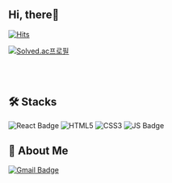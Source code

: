 <div>

  ## Hi, there👋
  
  [![Hits](https://hits.seeyoufarm.com/api/count/incr/badge.svg?url=https%3A%2F%2Fgithub.com%2FDoye-Kim&count_bg=%23FFEB63&title_bg=%23488352&icon=&icon_color=%23DEDEDE&title=hits&edge_flat=false)](https://github.com/Doye-Kim)
  <br>
    
  [![Solved.ac프로필](http://mazassumnida.wtf/api/generate_badge?boj=abcdy)](https://solved.ac/abcdy)
  
  <br><br>
  
  ## 🛠️ Stacks
  ![React Badge](http://img.shields.io/badge/React-2E2E2E?style=for-the-badge&logo=React&logoColor=61DAFB)
  ![HTML5](https://img.shields.io/badge/HTML5-E34F26.svg?&style=for-the-badge&logo=HTML5&logoColor=white)
  ![CSS3](https://img.shields.io/badge/CSS3-1572B6.svg?&style=for-the-badge&logo=CSS3&logoColor=white)
  ![JS Badge](http://img.shields.io/badge/javascript-F7DF1E?style=for-the-badge&logo=javascript&logoColor=black)
<!--  ![HTML5](https://img.shields.io/badge/HTML5-E34F26.svg?&style=for-the-badge&logo=HTML5&logoColor=white)
  ![CSS3](https://img.shields.io/badge/CSS3-1572B6.svg?&style=for-the-badge&logo=CSS3&logoColor=white)-->
  
  
  ## 📌 About Me
  
  [![Gmail Badge](https://img.shields.io/badge/Gmail-d14836?style=for-the-badge&logo=Gmail&logoColor=white&link=mailto:kmdy125@gmail.com)](mailto:kmdy125@gmail.com)
</div>


<!--![Doye's GitHub stats](https://github-readme-stats.vercel.app/api?username=Doye-Kim&hide=contribs,prs)
**Doye-Kim/Doye-Kim** is a ✨ _special_ ✨ repository because its `README.md` (this file) appears on your GitHub profile.

  ![kiki](https://github.com/Doye-Kim/Doye-Kim/assets/126869993/f7ea8c1e-df3e-4005-a467-4208535f681f)
  ## 

Here are some ideas to get you started:

- 🔭 I’m currently working on ...
- 🌱 I’m currently learning ...
- 👯 I’m looking to collaborate on ...
- 🤔 I’m looking for help with ...
- 💬 Ask me about ...
- 📫 How to reach me: ...
- 😄 Pronouns: ...
- ⚡ Fun fact: ...
-->
